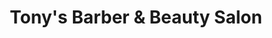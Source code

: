 ---
title: "Tony's Barber & Beauty Salon"
url: /el-cajon/tonys-barber-und-beauty-salon/
shop: Friseur
---